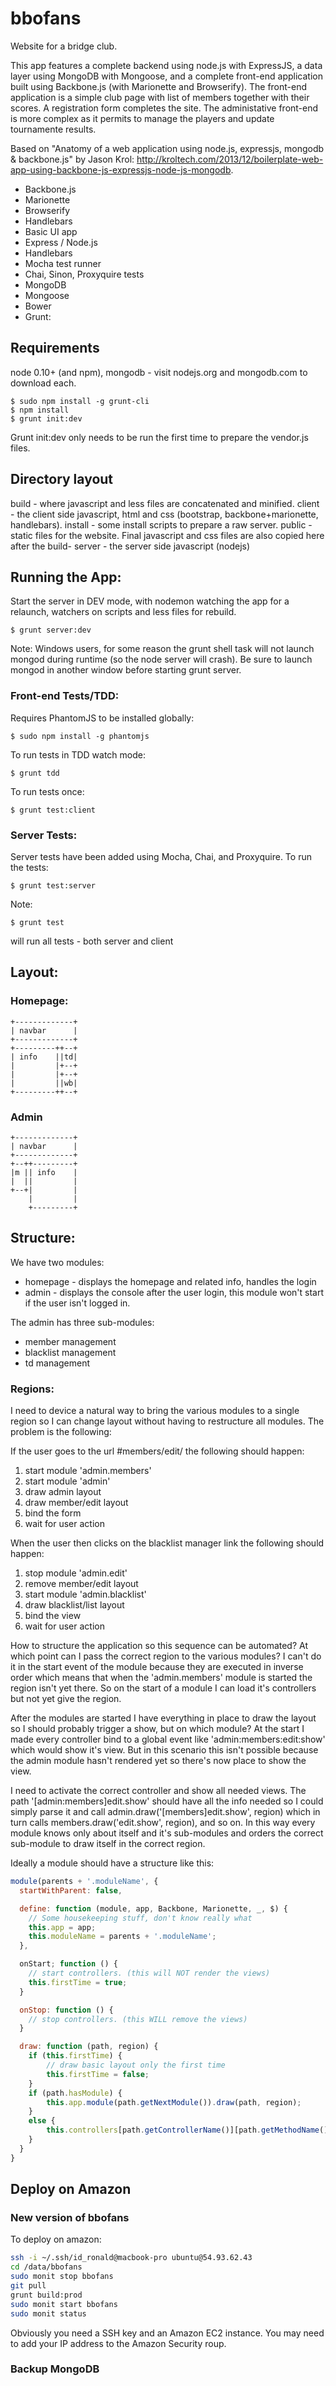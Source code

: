 bbofans
=======

Website for a bridge club.

This app features a complete backend using node.js with ExpressJS, a data layer using MongoDB with Mongoose, and a complete front-end application built using Backbone.js (with Marionette and Browserify).  The front-end application is a simple club page with list of members together with their scores. A registration form completes the site. The administative front-end is more complex as it permits to manage the players and update tournamente results.

Based on "Anatomy of a web application using node.js, expressjs, mongodb & backbone.js" by Jason Krol:  http://kroltech.com/2013/12/boilerplate-web-app-using-backbone-js-expressjs-node-js-mongodb.

 * Backbone.js
  * Marionette
  * Browserify
  * Handlebars
  * Basic UI app
 * Express / Node.js
  * Handlebars
  * Mocha test runner
  * Chai, Sinon, Proxyquire tests
 * MongoDB
  * Mongoose
 * Bower
 * Grunt:

## Requirements

node 0.10+ (and npm), mongodb - visit nodejs.org and mongodb.com to download
each.

    $ sudo npm install -g grunt-cli
    $ npm install
    $ grunt init:dev

Grunt init:dev only needs to be run the first time to prepare the vendor.js
files.

## Directory layout

 build   - where javascript and less files are concatenated and minified.
 client  - the client side javascript, html and css (bootstrap, backbone+marionette, handlebars).
 install - some install scripts to prepare a raw server.
 public  - static files for the website. Final javascript and css files are also copied here after the build-
 server  - the server side javascript (nodejs)
 
## Running the App:

Start the server in DEV mode, with nodemon watching the app for a relaunch,
watchers on scripts and less files for rebuild.

    $ grunt server:dev

Note: Windows users, for some reason the grunt shell task will not launch
mongod during runtime (so the node server will crash). Be sure to launch
mongod in another window before starting grunt server.

### Front-end Tests/TDD:

Requires PhantomJS to be installed globally:

    $ sudo npm install -g phantomjs

To run tests in TDD watch mode:

    $ grunt tdd

To run tests once:

    $ grunt test:client

### Server Tests:

Server tests have been added using Mocha, Chai, and Proxyquire.  To run the
tests:

    $ grunt test:server

Note:

    $ grunt test

will run all tests - both server and client

## Layout:

### Homepage:

```
+-------------+
| navbar      |
+-------------+
+---------++--+
| info    ||td|
|         |+--+
|         |+--+
|         ||wb|
+---------++--+
```

### Admin

```
+-------------+
| navbar      |
+-------------+
+--++---------+
|m || info    |
|  ||         |
+--+|         |
    |         |
    +---------+
```

## Structure:

We have two modules:

* homepage - displays the homepage and related info, handles the login
* admin - displays the console after the user login, this module won't start if the user isn't logged in.

The admin has three sub-modules:

* member management
* blacklist management
* td management

### Regions:

I need to device a natural way to bring the various modules to a single region so I can change layout without having to
restructure all modules. The problem is the following:

If the user goes to the url #members/edit/<id> the following should happen:

1. start module 'admin.members'
2. start module 'admin'
3. draw admin layout
4. draw member/edit layout
5. bind the form
6. wait for user action

When the user then clicks on the blacklist manager link the following should happen:

1. stop module 'admin.edit'
2. remove member/edit layout
3. start module 'admin.blacklist'
4. draw blacklist/list layout
5. bind the view
6. wait for user action

How to structure the application so this sequence can be automated? At which point can I pass the correct region to the
various modules? I can't do  it in the start event of the module because they are executed in inverse order which means
that when the 'admin.members' module is started the region isn't yet there. So on the start of a module I can load it's
controllers but not yet give the region.

After the modules are started I have everything in place to draw the layout so I should probably trigger a show, but on
which module? At the start I made every controller bind to a global event like 'admin:members:edit:show' which would
show it's view. But in this scenario this isn't possible because the admin module hasn't rendered yet so there's now
place to show the view.

I need to activate the correct controller and show all needed views. The path '[admin:members]edit.show' should have
all the info needed so I could simply parse it and call admin.draw('[members]edit.show', region) which in turn calls
members.draw('edit.show', region), and so on. In this way every module knows only about itself and it's sub-modules and
orders the correct sub-module to draw itself in the correct region.

Ideally a module should have a structure like this:

```javascript
module(parents + '.moduleName', {
  startWithParent: false,

  define: function (module, app, Backbone, Marionette, _, $) {
    // Some housekeeping stuff, don't know really what
    this.app = app;
    this.moduleName = parents + '.moduleName';
  },

  onStart; function () {
    // start controllers. (this will NOT render the views)
    this.firstTime = true;
  }

  onStop: function () {
    // stop controllers. (this WILL remove the views)
  }

  draw: function (path, region) {
    if (this.firstTime) {
        // draw basic layout only the first time
        this.firstTime = false;
    }
    if (path.hasModule) {
        this.app.module(path.getNextModule()).draw(path, region);
    }
    else {
        this.controllers[path.getControllerName()][path.getMethodName()]();
    }
  }
}
```

## Deploy on Amazon

### New version of bbofans

To deploy on amazon:

```bash
ssh -i ~/.ssh/id_ronald@macbook-pro ubuntu@54.93.62.43
cd /data/bbofans
sudo monit stop bbofans
git pull
grunt build:prod
sudo monit start bbofans
sudo monit status
```

Obviously you need a SSH key and an Amazon EC2 instance. You may need to add your IP address to the Amazon Security 
roup.

### Backup MongoDB